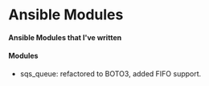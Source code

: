 # Ansible Modules

#### Ansible Modules that I've written

#### Modules
- sqs_queue: refactored to BOTO3, added FIFO support.
